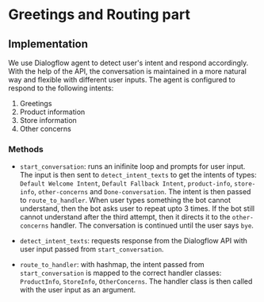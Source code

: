 # Greetings and Routing part

## Implementation

We use Dialogflow agent to detect user's intent and respond accordingly. With the help of the API, the conversation is maintained in a more natural way and flexible with different user inputs. The agent is configured to respond to the following intents:

1. Greetings
2. Product information
3. Store information
4. Other concerns

### Methods

- `start_conversation`: runs an inifinite loop and prompts for user input. The input is then sent to `detect_intent_texts` to get the intents of types: `Default Welcome Intent`, `Default Fallback Intent`, `product-info`, `store-info`, `other-concerns` and `Done-conversation`. The intent is then passed to `route_to_handler`. When user types something the bot cannot understand, then the bot asks user to repeat upto 3 times. If the bot still cannot understand after the third attempt, then it directs it to the `other-concerns` handler. The conversation is continued until the user says `bye`.

- `detect_intent_texts`: requests response from the Dialogflow API with user input passed from `start_conversation`.

- `route_to_handler`: with hashmap, the intent passed from `start_conversation` is mapped to the correct handler classes: `ProductInfo`, `StoreInfo`, `OtherConcerns`. The handler class is then called with the user input as an argument.
